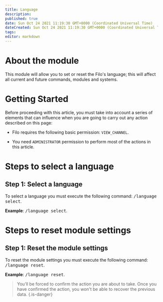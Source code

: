 ```yaml
---
title: Language
description:
published: true
date: Sun Oct 24 2021 11:19:30 GMT+0000 (Coordinated Universal Time)
dateCreated: Sun Oct 24 2021 11:19:30 GMT+0000 (Coordinated Universal Time)
tags:
editor: markdown
---
```


# About the module

This module will allow you to set or reset the Filo's language; this will affect all current and future commands, modules and systems.

# Getting Started

Before proceeding with this article, you must take into account a series of elements that can influence when you are going to carry out any action described on this page:

- Filo requires the following basic permission: ``VIEW_CHANNEL``.

- You need ``ADMINISTRATOR`` permission to perform most of the actions in this article.

# Steps to select a language

## **Step 1**: Select a language

To select a language you must execute the following command: <kbd>/language select</kbd>.

**Example**: <kbd>/language select</kbd>.

# Steps to reset module settings

## **Step 1**: Reset the module settings

To reset the module settings you must execute the following command: <kbd>/language reset</kbd>.

**Example**: <kbd>/language reset</kbd>.

> You'll be forced to confirm the action you are about to take. Once you have confirmed the action, you won't be able to recover the previous data.
{.is-danger}
